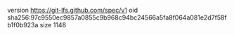 version https://git-lfs.github.com/spec/v1
oid sha256:97c9550ec9857a0855c9b968c94bc24566a5fa8f064a081e2d7f58fb1f0b923a
size 1148
